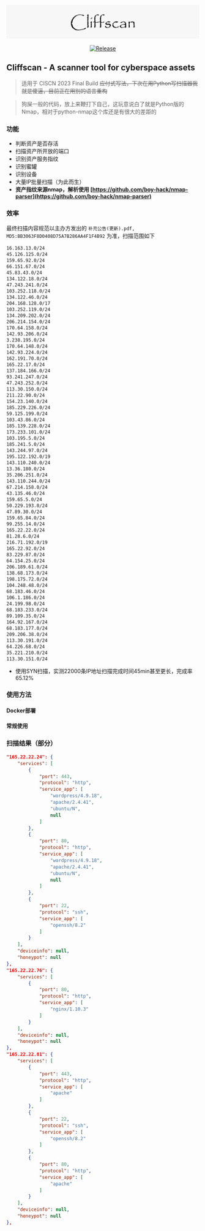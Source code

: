 ![](./assets/Cliffscan.png)

<p align="center">
    <a href="https://github.com/icecliffs/Cliffscan"><img alt="Release" src="https://img.shields.io/badge/IceCliffs-Cliffscan-green"></a>
</p>

## Cliffscan - A scanner tool for cyberspace assets

> 适用于 CISCN 2023 Final Build ~~应付式写法，下次在用Python写扫描器我就是傻逼，目前正在用别的语言重构~~

> 狗屎一般的代码，放上来鞭打下自己，这玩意说白了就是Python版的Nmap，相对于python-nmap这个库还是有很大的差距的

### 功能

- 判断资产是否存活
- 扫描资产所开放的端口
- 识别资产服务指纹
- 识别蜜罐
- 识别设备
- 大量IP批量扫描（为此而生）
- **资产指纹来源nmap，解析使用 [https://github.com/boy-hack/nmap-parser](https://github.com/boy-hack/nmap-parser)**

### 效率

最终扫描内容规范以主办方发出的 `补充公告(更新).pdf, MD5:BB3063F8D0408D75A7B286AA4F1F4B92` 为准，扫描范围如下

```
16.163.13.0/24
45.126.125.0/24
159.65.92.0/24
66.151.67.0/24
45.83.43.0/24
134.122.18.0/24
47.243.241.0/24
103.252.118.0/24
134.122.46.0/24
204.168.128.0/17
103.252.119.0/24
134.209.202.0/24
206.214.154.0/24
170.64.158.0/24
142.93.206.0/24
3.238.195.0/24
170.64.148.0/24
142.93.224.0/24
162.191.70.0/24
165.22.17.0/24
137.184.166.0/24
93.241.247.0/24
47.243.252.0/24
113.30.150.0/24
211.22.90.0/24
154.23.140.0/24
185.229.226.0/24
59.125.199.0/24
103.43.86.0/24
185.139.228.0/24
173.233.101.0/24
103.195.5.0/24
185.241.5.0/24
143.244.97.0/24
195.122.192.0/19
143.110.240.0/24
13.36.180.0/24
35.206.251.0/24
143.110.244.0/24
67.214.158.0/24
43.135.46.0/24
159.65.5.0/24
50.229.193.0/24
47.89.30.0/24
159.65.84.0/24
99.255.14.0/24
165.22.22.0/24
81.28.6.0/24
216.71.192.0/19
165.22.92.0/24
83.229.87.0/24
64.154.25.0/24
206.189.61.0/24
138.68.173.0/24
198.175.72.0/24
104.248.48.0/24
68.183.46.0/24
106.1.186.0/24
24.199.98.0/24
68.183.233.0/24
89.109.35.0/24
164.92.167.0/24
68.183.177.0/24
209.206.38.0/24
113.30.191.0/24
64.226.68.0/24
35.221.210.0/24
113.30.151.0/24
```

- 使用SYN扫描，实测22000条IP地址扫描完成时间45min甚至更长，完成率65.12%

### 使用方法

#### Docker部署



#### 常规使用


### 扫描结果（部分）

```json
"165.22.22.24": {
    "services": [
        {
            "port": 443,
            "protocol": "http",
            "service_app": [
                "wordpress/4.9.18",
                "apache/2.4.41",
                "ubuntu/N",
                null
            ]
        },
        {
            "port": 80,
            "protocol": "http",
            "service_app": [
                "wordpress/4.9.18",
                "apache/2.4.41",
                "ubuntu/N",
                null
            ]
        },
        {
            "port": 22,
            "protocol": "ssh",
            "service_app": [
                "openssh/8.2"
            ]
        }
    ],
    "deviceinfo": null,
    "honeypot": null
},
"165.22.22.76": {
    "services": [
        {
            "port": 80,
            "protocol": "http",
            "service_app": [
                "nginx/1.10.3"
            ]
        }
    ],
    "deviceinfo": null,
    "honeypot": null
},
"165.22.22.81": {
    "services": [
        {
            "port": 443,
            "protocol": "http",
            "service_app": [
                "apache"
            ]
        },
        {
            "port": 22,
            "protocol": "ssh",
            "service_app": [
                "openssh/8.2"
            ]
        },
        {
            "port": 80,
            "protocol": "http",
            "service_app": [
                "apache"
            ]
        }
    ],
    "deviceinfo": null,
    "honeypot": null
},
```
